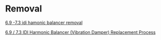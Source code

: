 # Removal
[6.9 -7.3 idi hamonic balancer removal](https://youtu.be/ILya-wkGVRk)

[6.9 / 7.3 IDI Harmonic Balancer (Vibration Damper) Replacement Process](https://www.nickpisca.com/diesel/engine/6-9-7-3-idi-harmonic-balancer-vibration-damper-replacement-process/)
